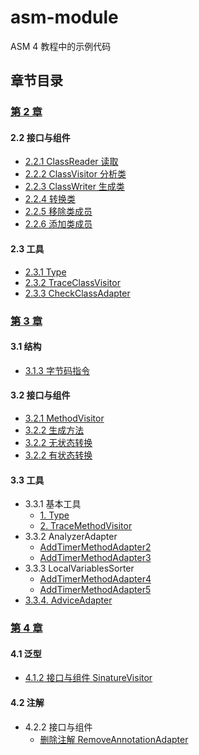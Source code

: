 # asm-module
ASM 4 教程中的示例代码

## 章节目录

### [第 2 章](asm_example/src/main/java/com/andoter/asm_example/part2)
#### 2.2 接口与组件
- [2.2.1 ClassReader 读取](asm_example/src/main/java/com/andoter/asm_example/part2/ClassReaderDemo.kt)
- [2.2.2 ClassVisitor 分析类](asm_example/src/main/java/com/andoter/asm_example/part2/ClassPrintVisitor.kt)
- [2.2.3 ClassWriter 生成类](asm_example/src/main/java/com/andoter/asm_example/part2/ClassWriteDemo.kt)
- [2.2.4 转换类](asm_example/src/main/java/com/andoter/asm_example/part2/ConvertDemo.kt)
- [2.2.5 移除类成员](asm_example/src/main/java/com/andoter/asm_example/part2/RemoveDebugDemo.kt)
- [2.2.6 添加类成员](asm_example/src/main/java/com/andoter/asm_example/part2/AddFieldDemo.kt)

#### 2.3 工具
- [2.3.1 Type](asm_example/src/main/java/com/andoter/asm_example/part2/TypeDemo.kt)
- [2.3.2 TraceClassVisitor](asm_example/src/main/java/com/andoter/asm_example/part2/TraceClassVisitorDemo.kt)
- [2.3.3 CheckClassAdapter](asm_example/src/main/java/com/andoter/asm_example/part2/CheckClassAdapterDemo.kt)

### [第 3 章](MethodVisitor)
#### 3.1 结构
- [3.1.3 字节码指令](asm_example/src/main/java/com/andoter/asm_example/part3/字节码指令)

#### 3.2 接口与组件
- [3.2.1 MethodVisitor](asm_example/src/main/java/com/andoter/asm_example/part3/MethodPrint.kt)
- [3.2.2 生成方法](asm_example/src/main/java/com/andoter/asm_example/part3/GenerateMethod.kt)
- [3.2.2 无状态转换](asm_example/src/main/java/com/andoter/asm_example/part3/AddTimerAdapter.kt)
- [3.2.2 有状态转换](asm_example/src/main/java/com/andoter/asm_example/part3/RemoveAddZeroAdapter.kt)

#### 3.3 工具
- 3.3.1 基本工具
    - [1. Type](asm_example/src/main/java/com/andoter/asm_example/part3/TypeDemo.kt)
    - [2. TraceMethodVisitor](asm_example/src/main/java/com/andoter/asm_example/part3/TraceMethodVisitorDemo.kt)
- 3.3.2 AnalyzerAdapter
    - [AddTimerMethodAdapter2](asm_example/src/main/java/com/andoter/asm_example/part3/AddTimerAdapter2.kt)
    - [AddTimerMethodAdapter3](asm_example/src/main/java/com/andoter/asm_example/part3/AddTimerAdapter3.kt)
- 3.3.3 LocalVariablesSorter
    - [AddTimerMethodAdapter4](asm_example/src/main/java/com/andoter/asm_example/part3/AddTimerAdapter4.kt)
    - [AddTimerMethodAdapter5](asm_example/src/main/java/com/andoter/asm_example/part3/AddTimerAdapter5.kt)
- [3.3.4. AdviceAdapter](asm_example/src/main/java/com/andoter/asm_example/part3/AddTimerAdapter6.kt)

### [第 4 章](asm_example/src/main/java/com/andoter/asm_example/part4)
#### 4.1 泛型
- [4.1.2 接口与组件 SinatureVisitor](asm_example/src/main/java/com/andoter/asm_example/part4/SignatureGeneric.kt)

#### 4.2 注解
- 4.2.2 接口与组件
    - [删除注解 RemoveAnnotationAdapter](asm_example/src/main/java/com/andoter/asm_example/part4/AnnotationDemo.kt)
